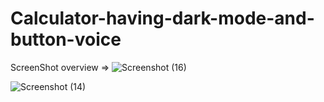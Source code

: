 # Calculator-having-dark-mode-and-button-voice
ScreenShot overview => 
![Screenshot (16)](https://github.com/Bilalzafar0020/Calculator-having-dark-mode-and-button-voice/assets/115065049/2b2fb020-c6e8-41de-9e65-888e816b636b)

![Screenshot (14)](https://github.com/Bilalzafar0020/Calculator-having-dark-mode-and-button-voice/assets/115065049/24657638-9ff4-4cb3-bf1b-1e7e1273f8ad)

